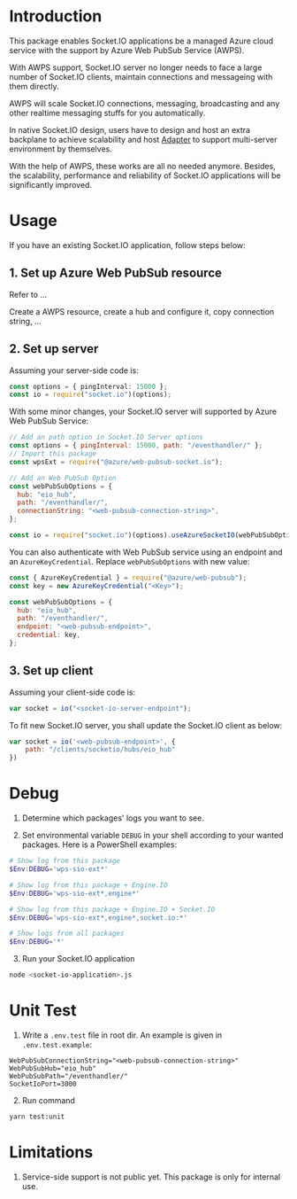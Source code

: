 # Introduction

This package enables Socket.IO applications be a managed Azure cloud service with the support by Azure Web PubSub Service (AWPS).

With AWPS support, Socket.IO server no longer needs to face a large number of Socket.IO clients, maintain connections and messageing with them directly.

AWPS will scale Socket.IO connections, messaging, broadcasting and any other realtime messaging stuffs for you automatically.

In native Socket.IO design, users have to design and host an extra backplane to achieve scalability and host [Adapter](https://socket.io/docs/v4/adapter/) to support multi-server environment by themselves.

With the help of AWPS, these works are all no needed anymore. Besides, the scalability, performance and reliability of Socket.IO applications will be significantly improved.

# Usage

If you have an existing Socket.IO application, follow steps below:

## 1. Set up Azure Web PubSub resource

Refer to ...

Create a AWPS resource, create a hub and configure it, copy connection string, ...

## 2. Set up server

Assuming your server-side code is:

```typescript
const options = { pingInterval: 15000 };
const io = require("socket.io")(options);
```

With some minor changes, your Socket.IO server will supported by Azure Web PubSub Service:

```javascript
// Add an path option in Socket.IO Server options
const options = { pingInterval: 15000, path: "/eventhandler/" };
// Import this package
const wpsExt = require("@azure/web-pubsub-socket.io");

// Add an Web PubSub Option
const webPubSubOptions = {
  hub: "eio_hub",
  path: "/eventhandler/",
  connectionString: "<web-pubsub-connection-string>",
};

const io = require("socket.io")(options).useAzureSocketIO(webPubSubOptions);
```

You can also authenticate with Web PubSub service using an endpoint and an `AzureKeyCredential`.
Replace `webPubSubOptions` with new value:
```javascript
const { AzureKeyCredential } = require("@azure/web-pubsub");
const key = new AzureKeyCredential("<Key>");

const webPubSubOptions = {
  hub: "eio_hub",
  path: "/eventhandler/",
  endpoint: "<web-pubsub-endpoint>",
  credential: key,
};
```

## 3. Set up client

Assuming your client-side code is:

```javascript
var socket = io("<socket-io-server-endpoint");
```

To fit new Socket.IO server, you shall update the Socket.IO client as below:

```javascript
var socket = io('<web-pubsub-endpoint>', {
    path: "/clients/socketio/hubs/eio_hub"
})
```

# Debug

1. Determine which packages' logs you want to see.

2. Set environmental variable `DEBUG` in your shell according to your wanted packages. Here is a PowerShell examples:

```powershell
# Show log from this package
$Env:DEBUG='wps-sio-ext*'

# Show log from this package + Engine.IO
$Env:DEBUG='wps-sio-ext*,engine*'

# Show log from this package + Engine.IO + Socket.IO
$Env:DEBUG='wps-sio-ext*,engine*,socket.io:*'

# Show logs from all packages
$Env:DEBUG='*'
```

3. Run your Socket.IO application

```bash
node <socket-io-application>.js
```

# Unit Test
1. Write a `.env.test` file in root dir. An example is given in `.env.test.example`:
```
WebPubSubConnectionString="<web-pubsub-connection-string>"
WebPubSubHub="eio_hub"
WebPubSubPath="/eventhandler/"
SocketIoPort=3000
```

2. Run command
```bash
yarn test:unit
```

# Limitations

1. Service-side support is not public yet. This package is only for internal use.
